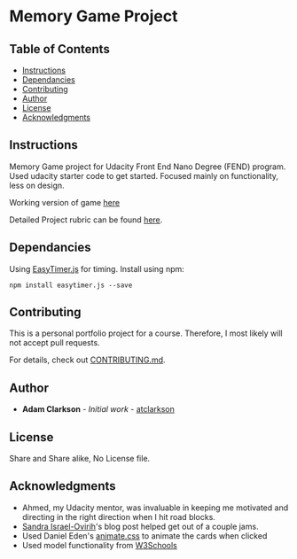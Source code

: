 # Memory Game Project

## Table of Contents

* [Instructions](#instructions)
* [Dependancies](#dependancies)
* [Contributing](#contributing)
* [Author](#author)
* [License](#license)
* [Acknowledgments](#acknowledgments)

## Instructions

Memory Game project for Udacity Front End Nano Degree (FEND) program.  Used udacity starter code to get started.  Focused mainly on functionality, less on design.

Working version of game [here](https://atclarkson.github.io/fend-project-memory-game/)

Detailed Project rubric can be found [here](https://review.udacity.com/#!/rubrics/591/view).

## Dependancies
Using [EasyTimer.js](https://albert-gonzalez.github.io/easytimer.js/) for timing.  Install using npm:
```
npm install easytimer.js --save
```

## Contributing

This is a personal portfolio project for a course. Therefore, I most likely will not accept pull requests.

For details, check out [CONTRIBUTING.md](CONTRIBUTING.md).

## Author

* **Adam Clarkson** - *Initial work* - [atclarkson](https://github.com/atclarkson)

## License

Share and Share alike,  No License file.

## Acknowledgments

* Ahmed, my Udacity mentor, was invaluable in keeping me motivated and directing in the right direction when I hit road blocks.
* [Sandra Israel-Ovirih](https://scotch.io/tutorials/how-to-build-a-memory-matching-game-in-javascript)'s blog post helped get out of a couple jams.
* Used Daniel Eden's [animate.css](https://daneden.github.io/animate.css/) to animate the cards when clicked  
* Used model functionality from [W3Schools](https://www.w3schools.com/howto/howto_css_modals.asp)

